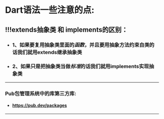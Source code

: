 # Dart语法一些注意的点:

## !!!extends抽象类 和 implements的区别：
- ### 1、如果要复用抽象类里面的***函数***，并且要用抽象方法约束自类的话我们就用extends继承抽象类
- ### 2、如果只是把抽象类当做***标准***的话我们就用implements实现抽象类
---
### Pub包管理系统中的库第三方库:
- #### https://pub.dev/packages
---
